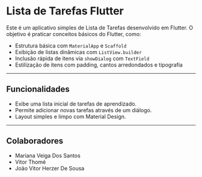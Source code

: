 # Lista de Tarefas Flutter

Este é um aplicativo simples de Lista de Tarefas desenvolvido em Flutter. O objetivo é praticar conceitos básicos do Flutter, como:

- Estrutura básica com `MaterialApp` e `Scaffold`
- Exibição de listas dinâmicas com `ListView.builder`
- Inclusão rápida de itens via `showDialog` com `TextField`
- Estilização de itens com padding, cantos arredondados e tipografia

---

## Funcionalidades

- Exibe uma lista inicial de tarefas de aprendizado.
- Permite adicionar novas tarefas através de um diálogo.
- Layout simples e limpo com Material Design.

---

## Colaboradores

- Mariana Veiga Dos Santos
- Vitor Thomé
- João Vitor Herzer De Sousa
